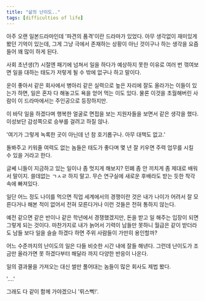 ```yaml
---
title: "삶의 난이도.."
tags: [difficulties of life]
---
```


아주 오랜 일본드라마인데 '파견의 품격'이란 드라마가 있었다. 아무 생각없이 재미있게 봤던 기억이 있는데, 그게 그냥 극에서 존재하는 상황이 아닌 것이구나 하는 생각을 요즘 들어 꽤 많이 하게 된다.

사회 초년생(?) 시절엔 패기에 넘쳐서 일을 하다가 예상하지 못한 이유로 여러 번 꺾여보면 일을 대하는 태도가 저렇게 될 수 밖에 없구나 하고 말이다.

운이 좋아서 같은 회사에서 병아리 같은 실력으로 높은 자리에 잘도 올라가는 이들이 있는가 하면, 일은 혼자 다 해놓고도 욕을 얻어 먹는 이도 있다. 물론 이것을 초월해버린 사람이 이 드라마에서는 주인공으로 등장하지만. 

이 바닥 일을 하겠다며 행복한 얼굴로 면접을 보는 지원자들을 보면서 같은 생각을 했다. 이성보단 감성쪽으로 승부를 걸려고 하질 않나. 

'여기가 그렇게 녹록한 곳이 아닌데 넌 참 호기롭구나. 아무 대책도 없고.'

돌봐주고 키워줄 여력도 없는 놈들은 태도가 좋다며 몇 년 잘 키우면 주력 업무를 시킬 수 있을 거라고 한다.

글쎄 니들이 지금하고 있는 일이나 좀 멋지게 해보지? 민폐 좀 안 끼치게 좀 제대로 배워서 말이지. 쓸데없는 ㄱㅅㄹ 하지 말고. 무슨 연구실에 새로운 후배라도 받는 듯한 착각속에 빠져있다.

일단 어느 정도 나이를 먹으면 직업 세계에서의 경쟁이란 것은 내가 나이가 어려서 잘 모른다거나 해본 적이 없어서 전혀 모른다거나 이런 것들은 전혀 통하지 않는다. 

예전 같으면 같은 반이나 같은 학년에서 경쟁했겠지만, 돈을 받고 일 해주는 입장이 되면 그렇게 되는 것이다. 마찬가지로 내가 늙어서 기력이 남들만 못하니 월급은 같이 받더라도 남들 보다 일을 슬슬 하겠다 하면 주위 사람들이 가만히 용인할까?

어느 수준까지의 난이도의 일은 다들 비슷한 시간 내에 잘들 해낸다. 그런데 난이도가 조금만 올라가면 못 하겠다부터 해달라 까지 다양한 반응이 나온다.

일의 결과물을 가져오는 대신 썰만 풀어대는 놈들이 많은 회사도 제법 봤다. 

'....'

그래도 다 같이 함께 가야겠으니 '뤼스뻭!'.